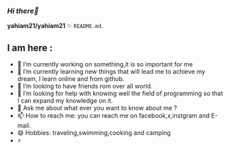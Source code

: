 ### _Hi there👋_


**yahiam21/yahiam21**  ✨ `README.md`.

## I am here : 

- 🔭 I’m currently working on something,it is so important for me 
- 🌱 I’m currently learning new things that will lead me to achieve my dream, I learn online and from github.
- 👯 I’m looking to have friends rom over all world.
- 🤔 I’m looking for help with knowing well the field of programming so that I can expand my knowledge on it.
- 💬 Ask me about what ever you want to know about me ?
- 📫 How to reach me: you can reach me on facebook,x,instgram and E-mail.
- 😄 Hobbies: traveling,swimming,cooking and camping 
- ⚡ 

